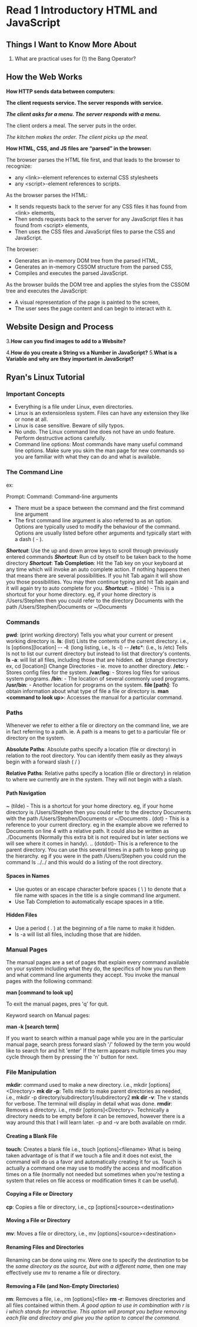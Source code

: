 # Read 1 Introductory HTML and JavaScript

## Things I Want to Know More About

1. What are practical uses for (!) the Bang Operator?

## How the Web Works

**How HTTP sends data between computers:**

  **The client requests service. The server responds with service.**

  ***The client asks for a menu. The server responds with a menu.***

  The client orders a meal. The server puts in the order.

  *The kitchen makes the order. The client picks up the meal.*

**How HTML, CSS, and JS files are “parsed” in the browser:**

The browser parses the HTML file first, and that leads to the browser to recognize:
- any \<link>-element references to external CSS stylesheets
- any \<script>-element references to scripts.

As the browser parses the HTML:
- It sends requests back to the server for any CSS files it has found from \<link> elements,
- Then sends requests back to the server for any JavaScript files it has found from \<script> elements,
- Then uses the CSS files and JavaScript files to parse the CSS and JavaScript.

The browser:
- Generates an in-memory DOM tree from the parsed HTML,
- Generates an in-memory CSSOM structure from the parsed CSS,
- Compiles and executes the parsed JavaScript.

As the browser builds the DOM tree and applies the styles from the CSSOM tree and executes the JavaScript:
- A visual representation of the page is painted to the screen,
- The user sees the page content and can begin to interact with it.

## Website Design and Process

3.**How can you find images to add to a Website?**

4.**How do you create a String vs a Number in JavaScript?**
5.**What is a Variable and why are they important in JavaScript?**

## Ryan's Linux Tutorial

### Important Concepts

- Everything is a file under Linux, even directories.
- Linux is an extensionless system. Files can have any extension they like or none at all.
- Linux is case sensitive. Beware of silly typos.
- No undo. The Linux command line does not have an undo feature. Perform destructive actions carefully.
- Command line options: Most commands have many useful command line options. Make sure you skim the man page for new commands so you are familiar with what they can do and what is available.

### The Command Line

ex: 

Prompt: Command: Command-line arguments

- There must be a space between the command and the first command line argument
- The first command line argument is also referred to as an option. Options are typically used to modify the behaviour of the command. Options are usually listed before other arguments and typically start with a dash ( - ).

***Shortcut***: Use the up and down arrow keys to scroll through previously entered commands
***Shortcut***: Run cd by otself to be taken back to the home directory
***Shortcut***: **Tab Completion**: Hit the Tab key on your keyboard at any time which will invoke an auto complete action. If nothing happens then that means there are several possibilities. If you hit Tab again it will show you those possibilities. You may then continue typing and hit Tab again and it will again try to auto complete for you.
***Shortcut***: ~ (tilde) - This is a shortcut for your home directory. eg, if your home directory is /Users/Stephen then you could refer to the directory Documents with the path /Users/Stephen/Documents or ~/Documents

### Commands

**pwd**: (print working directory) Tells you what your current or present working directory is.
**ls**: (list) Lists the contents of the current directory. i.e., ls \[options][location]
-- **-l**: (long listing, i.e., ls -l)
-- **/etc***: (i.e., ls /etc) Tells ls not to list our current directory but instead to list that directory's contents.
**ls -a**: will list all files, including those that are hidden.
**cd**: (change directory ex, cd \[location]) Change Directories - ie. move to another directory.
**/etc**: - Stores config files for the system.
**/var/log**: - Stores log files for various system programs. 
**/bin**: - The location of several commonly used programs.
**/usr/bin**: - Another location for programs on the system.
**file \[path]**: To obtain information about what type of file a file or directory is.
**man \<command to look up>**: Accesses the manual for a particular command.

### Paths

Whenever we refer to either a file or directory on the command line, we are in fact referring to a path. ie. A path is a means to get to a particular file or directory on the system.

**Absolute Paths**: Absolute paths specify a location (file or directory) in relation to the root directory. You can identify them easily as they always begin with a forward slash ( / )

**Relative Paths**: Relative paths specify a location (file or directory) in relation to where we currently are in the system. They will not begin with a slash.

#### Path Navigation

~ (tilde) - This is a shortcut for your home directory. eg, if your home directory is /Users/Stephen then you could refer to the directory Documents with the path /Users/Stephen/Documents or ~/Documents
. (dot) - This is a reference to your current directory. eg in the example above we referred to Documents on line 4 with a relative path. It could also be written as ./Documents (Normally this extra bit is not required but in later sections we will see where it comes in handy).
.. (dotdot)- This is a reference to the parent directory. You can use this several times in a path to keep going up the hierarchy. eg if you were in the path /Users/Stephen you could run the command ls ../../ and this would do a listing of the root directory.

#### Spaces in Names

- Use quotes or an escape character before spaces ( \ ) to denote that a file name with spaces in the title is a single command line argument.
- Use Tab Completion to automatically escape spaces in a title.

#### Hidden Files

- Use a period ( . ) at the beginning of a file name to make it hidden.
- ls -a will list all files, including those that are hidden.

### Manual Pages

The manual pages are a set of pages that explain every command available on your system including what they do, the specifics of how you run them and what command line arguments they accept. You invoke the manual pages with the following command:

**man [command to look up]**

To exit the manual pages, pres 'q' for quit.

Keyword search on Manual pages:

**man -k [search term]**

If you want to search within a manual page while you are in the particular manual page,  search press forward slash '/' followed by the term you would like to search for and hit 'enter' If the term appears multiple times you may cycle through them by pressing the 'n' button for next.

### File Manipulation

**mkdir**: command used to make a new directory. i.e., mkdir \[options]\<Directory>
**mk dir -p**: Tells mkdir to make parent directories as needed, i.e., mkdir -p directory/subdirectory1/subdirectory2
**mk dir -v**: The v stands for verbose. The terminal will display in detail what was done.
**rmdir**: Removes a directory. i.e., rmdir \[options]\<Directory>. Technically a directory needs to be empty before it can be removed, however there is a way around this that I will learn later. -p and -v are both available on rmdir.

#### Creating a Blank File

**touch**: Creates a blank file i.e., touch \[options]\<filename>
What is being taken advantage of is that if we touch a file and it does not exist, the command will do us a favor and automatically creating it for us. Touch is actually a command one may use to modify the access and modification times on a file (normally not needed but sometimes when you're testing a system that relies on file access or modification times it can be useful).

#### Copying a File or Directory

**cp**: Copies a file or directory, i.e., cp \[options]\<source>\<destination>

#### Moving a File or Directory

**mv**: Moves a file or directory, i.e., mv \[options]\<source>\<destination>

#### Renaming Files and Directories

Renaming can be done using mv. Were one to specify the *destination* to be the *same directory as the source, but with a different name*, then one may effectively use mv to rename a file or directory.

#### Removing a File (and Non-Empty Directories)

**rm**: Removes a file, i.e., rm \[options]\<file>
**rm -r**: Removes directories and all files contained within them.
*A good option to use in combination with r is i which stands for interactive. This option will prompt you before removing each file and directory and give you the option to cancel the command.*
